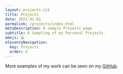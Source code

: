 ```yaml
---
layout: projects.njk
title: Projects
date: 2021-01-01
permalink: /projects/index.html
metaDescription: A sample Projects page
subtitle: A Sampling of my Personal Projects.
emoji: 💻
eleventyNavigation:
  key: Projects
  order: 4
---
```


More examples of my work can be seen on my [GitHub](https://github.com/burgess01).
